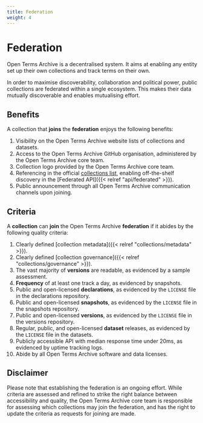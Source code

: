```yaml
---
title: Federation
weight: 4
---
```


# Federation

Open Terms Archive is a decentralised system. It aims at enabling any entity set up their own collections and track terms on their own.

In order to maximise discoverability, collaboration and political power, public collections are federated within a single ecosystem. This makes their data mutually discoverable and enables mutualising effort.

## Benefits

A collection that **joins** the **federation** enjoys the following benefits:

1. Visibility on the Open Terms Archive website lists of collections and datasets.
2. Access to the Open Terms Archive GitHub organisation, administered by the Open Terms Archive core team.
3. Collection logo provided by the Open Terms Archive core team.
4. Referencing in the official [collections list](https://opentermsarchive.org/collections.json), enabling off-the-shelf discovery in the [Federated API]({{< relref "api/federated" >}}).
5. Public announcement through all Open Terms Archive communication channels upon joining.

## Criteria

A **collection** can **join** the Open Terms Archive **federation** if it abides by the following quality criteria:

1. Clearly defined [collection metadata]({{< relref "collections/metadata" >}}).
2. Clearly defined [collection governance]({{< relref "collections/governance" >}}).
3. The vast majority of **versions** are readable, as evidenced by a sample assessment.
4. **Frequency** of at least one track a day, as evidenced by snapshots.
5. Public and open-licensed **declarations**, as evidenced by the `LICENSE` file in the declarations repository.
6. Public and open-licensed **snapshots**, as evidenced by the `LICENSE` file in the snapshots repository.
7. Public and open-licensed **versions**, as evidenced by the `LICENSE` file in the versions repository.
8. Regular, public, and open-licensed **dataset** releases, as evidenced by the `LICENSE` file in the datasets.
9. Publicly accessible API with median response time under 20ms, as evidenced by uptime tracking logs.
10. Abide by all Open Terms Archive software and data licenses.

## Disclaimer

Please note that establishing the federation is an ongoing effort. While criteria are assessed and refined to strike the right balance between accessibility and quality, the Open Terms Archive core team is responsible for assessing which collections may join the federation, and has the right to update the criteria as requests for joining are made.
